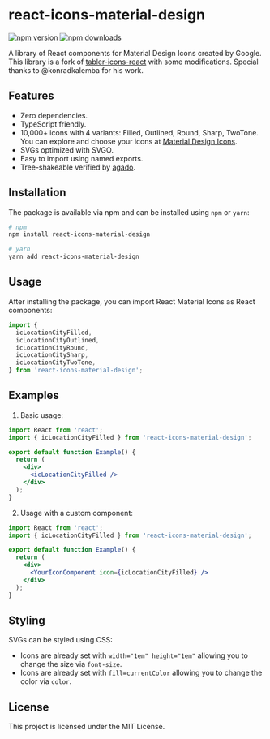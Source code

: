 # react-icons-material-design

[![npm version](https://img.shields.io/npm/v/react-icons-material-design.svg)](https://www.npmjs.com/package/react-icons-material-design)
[![npm downloads](https://img.shields.io/npm/dm/react-icons-material-design.svg)](https://www.npmjs.com/package/react-icons-material-design)

A library of React components for Material Design Icons created by Google. This library is a fork of [tabler-icons-react](https://github.com/konradkalemba/tabler-icons-react) with some modifications. Special thanks to @konradkalemba for his work.

## Features

- Zero dependencies.
- TypeScript friendly.
- 10,000+ icons with 4 variants: Filled, Outlined, Round, Sharp, TwoTone. You can explore and choose your icons at [Material Design Icons](https://marella.me/material-design-icons/demo/svg).
- SVGs optimized with SVGO.
- Easy to import using named exports.
- Tree-shakeable verified by [agado](https://github.com/Rich-Harris/agadoo).

## Installation

The package is available via npm and can be installed using `npm` or `yarn`:

```sh
# npm
npm install react-icons-material-design

# yarn
yarn add react-icons-material-design
```

## Usage

After installing the package, you can import React Material Icons as React components:

```jsx
import {
  icLocationCityFilled,
  icLocationCityOutlined,
  icLocationCityRound,
  icLocationCitySharp,
  icLocationCityTwoTone,
} from 'react-icons-material-design';
```

## Examples

1. Basic usage:

```jsx
import React from 'react';
import { icLocationCityFilled } from 'react-icons-material-design';

export default function Example() {
  return (
    <div>
      <icLocationCityFilled />
    </div>
  );
}
```

2. Usage with a custom component:

```jsx
import React from 'react';
import { icLocationCityFilled } from 'react-icons-material-design';

export default function Example() {
  return (
    <div>
      <YourIconComponent icon={icLocationCityFilled} />
    </div>
  );
}
```

## Styling

SVGs can be styled using CSS:

- Icons are already set with `width="1em" height="1em"` allowing you to change the size via `font-size`.
- Icons are already set with `fill=currentColor` allowing you to change the color via `color`.

## License

This project is licensed under the MIT License.
